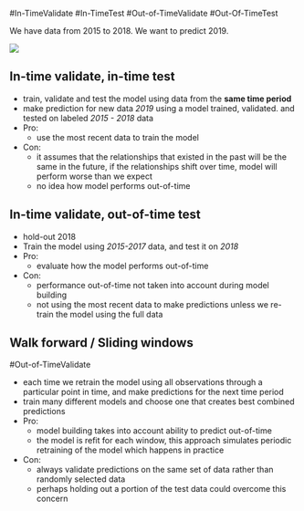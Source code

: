 #In-TimeValidate #In-TimeTest #Out-of-TimeValidate #Out-Of-TimeTest

We have data from 2015 to 2018.
We want to predict 2019.

![](Pasted%20image%2020230502114205.png)

## In-time validate, in-time test
- train, validate and test the model using data from the **same time period**
- make prediction for new data *2019* using a model trained, validated. and tested on labeled *2015 - 2018* data
- Pro:
	- use the most recent data to train the model
- Con:
	- it assumes that the relationships that existed in the past will be the same in the future, if the relationships shift over time, model will perform worse than we expect
	- no idea how model performs out-of-time

## In-time validate, out-of-time test
- hold-out 2018
- Train the model using *2015-2017* data, and test it on *2018*
- Pro:
	- evaluate how the model performs out-of-time
- Con:
	- performance out-of-time not taken into account during model building
	- not using the most recent data to make predictions unless we re-train the model using the full data

## Walk forward / Sliding windows
#Out-of-TimeValidate 
- each time we retrain the model using all observations through a particular point in time, and make predictions for the next time period
- train many different models and choose one that creates best combined predictions
- Pro:
	- model building takes into account ability to predict out-of-time
	- the model is refit for each window, this approach simulates periodic retraining of the model which happens in practice
- Con:
	- always validate predictions on the same set of data rather than randomly selected data
	- perhaps holding out a portion of the test data could overcome this concern
